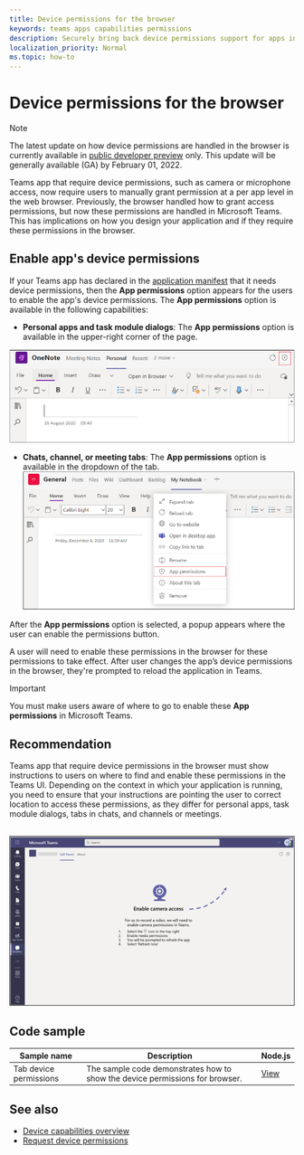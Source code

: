```yaml
---
title: Device permissions for the browser
keywords: teams apps capabilities permissions
description: Securely bring back device permissions support for apps in our web client
localization_priority: Normal
ms.topic: how-to
---
```


# Device permissions for the browser

> [!NOTE]
> The latest update on how device permissions are handled in the browser is currently available in [public developer preview](../../resources/dev-preview/developer-preview-intro.md) only. 
> This update will be generally available (GA) by February 01, 2022.


Teams app that require device permissions, such as camera or microphone access, now require users to manually grant permission at a per app level in the web browser. Previously, the browser handled how to grant access permissions, but now these permissions are handled in Microsoft Teams. This has implications on how you design your application and if they require these permissions in the browser.

## Enable app's device permissions
If your Teams app has declared in the [application manifest](native-device-permissions.md#specify-permissions) that it needs device permissions, then the **App permissions** option appears for the users to enable the app's device permissions. The **App permissions** option is available in the following capabilities: 

* **Personal apps and task module dialogs**: The **App permissions** option is available in the upper-right corner of the page.
<img src="../../assets/images/tabs/apppermissions.png" alt="App permissions button" width="800"/>

* **Chats, channel, or meeting tabs**: The **App permissions** option is available in the dropdown of the tab.
![App permissions drop-down](../../assets/images/tabs/drop-downapppermissions.png)

After the **App permissions** option is selected, a popup appears where the user can enable the permissions button.

A user will need to enable these permissions in the browser for these permissions to take effect. After user changes the app’s device permissions in the browser, they're prompted to reload the application in Teams.

> [!IMPORTANT]
> You must make users aware of where to go to enable these **App permissions** in Microsoft Teams.

## Recommendation
Teams app that require device permissions in the browser must show instructions to users on where to find and enable these permissions in the Teams UI. Depending on the context in which your application is running, you need to ensure that your instructions are pointing the user to correct location to access these permissions, as they differ for personal apps, task module dialogs, tabs in chats, and channels or meetings.

</br>
<img src="../../assets/images/tabs/enable-access.png" alt="Enable camera access" width="800"/>

## Code sample

|Sample name | Description | Node.js |
|----------------|-----------------|--------------|
| Tab device permissions | The sample code demonstrates how to show the device permissions for browser. | [View](https://github.com/OfficeDev/Microsoft-Teams-Samples/tree/main/samples/tab-device-permissions/nodejs) |


## See also

* [Device capabilities overview](device-capabilities-overview.md)
* [Request device permissions](native-device-permissions.md)
